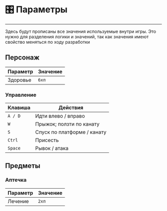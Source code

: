 # 🎛️ Параметры
---
Здесь будут прописаны все значения используемые внутри игры.
Это нужно для разделения логики и значений, так как значения имеют свойство меняться по ходу разработки

## Персонаж
| Параметр | Значение |
| -------- | -------- |
| Здоровье | `6хп`    |

### Управление
| Клавиша | Действия                    |
| ------- | --------------------------- |
| `A / D` | Идти влево / вправо         |
| `W`     | Прыжок; ползти по канату    |
| `S`     | Спуск по платформе / канату |
| `Ctrl`  | Присесть                    |
| `Space` | Рывок / атака               |
## Предметы
### Аптечка
| Параметр | Значение |
| -------- | -------- |
| Лечение  | `2хп`    |
